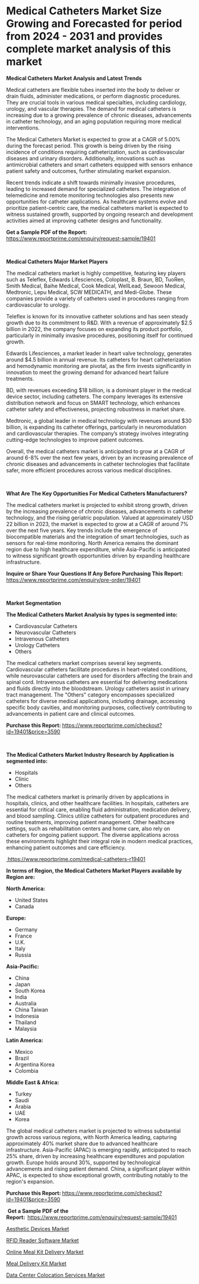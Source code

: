 <p><h1>Medical Catheters Market Size Growing and Forecasted for period from 2024 - 2031 and provides complete market analysis of this market</h1></p><p><strong>Medical Catheters Market Analysis and Latest Trends</strong></p>
<p><p>Medical catheters are flexible tubes inserted into the body to deliver or drain fluids, administer medications, or perform diagnostic procedures. They are crucial tools in various medical specialties, including cardiology, urology, and vascular therapies. The demand for medical catheters is increasing due to a growing prevalence of chronic diseases, advancements in catheter technology, and an aging population requiring more medical interventions.</p><p>The Medical Catheters Market is expected to grow at a CAGR of 5.00% during the forecast period. This growth is being driven by the rising incidence of conditions requiring catheterization, such as cardiovascular diseases and urinary disorders. Additionally, innovations such as antimicrobial catheters and smart catheters equipped with sensors enhance patient safety and outcomes, further stimulating market expansion.</p><p>Recent trends indicate a shift towards minimally invasive procedures, leading to increased demand for specialized catheters. The integration of telemedicine and remote monitoring technologies also presents new opportunities for catheter applications. As healthcare systems evolve and prioritize patient-centric care, the medical catheters market is expected to witness sustained growth, supported by ongoing research and development activities aimed at improving catheter designs and functionality.</p></p>
<p><strong>Get a Sample PDF of the Report:&nbsp;</strong> <a href="https://www.reportprime.com/enquiry/request-sample/19401?utm_campaign=1103&utm_medium=2&utm_source=Github&utm_content=ia&utm_term=23112024&utm_id=medical-catheters">https://www.reportprime.com/enquiry/request-sample/19401</a></p>
<p>&nbsp;</p>
<p><strong>Medical Catheters Major Market Players</strong></p>
<p><p>The medical catheters market is highly competitive, featuring key players such as Teleflex, Edwards Lifesciences, Coloplast, B. Braun, BD, TuoRen, Smith Medical, Baihe Medical, Cook Medical, WellLead, Sewoon Medical, Medtronic, Lepu Medical, SCW MEDICATH, and Medi-Globe. These companies provide a variety of catheters used in procedures ranging from cardiovascular to urology.</p><p>Teleflex is known for its innovative catheter solutions and has seen steady growth due to its commitment to R&D. With a revenue of approximately $2.5 billion in 2022, the company focuses on expanding its product portfolio, particularly in minimally invasive procedures, positioning itself for continued growth.</p><p>Edwards Lifesciences, a market leader in heart valve technology, generates around $4.5 billion in annual revenue. Its catheters for heart catheterization and hemodynamic monitoring are pivotal, as the firm invests significantly in innovation to meet the growing demand for advanced heart failure treatments.</p><p>BD, with revenues exceeding $18 billion, is a dominant player in the medical device sector, including catheters. The company leverages its extensive distribution network and focus on SMART technology, which enhances catheter safety and effectiveness, projecting robustness in market share.</p><p>Medtronic, a global leader in medical technology with revenues around $30 billion, is expanding its catheter offerings, particularly in neuromodulation and cardiovascular therapies. The company’s strategy involves integrating cutting-edge technologies to improve patient outcomes.</p><p>Overall, the medical catheters market is anticipated to grow at a CAGR of around 6-8% over the next few years, driven by an increasing prevalence of chronic diseases and advancements in catheter technologies that facilitate safer, more efficient procedures across various medical disciplines.</p></p>
<p>&nbsp;</p>
<p><strong>What Are The Key Opportunities For Medical Catheters Manufacturers?</strong></p>
<p><p>The medical catheters market is projected to exhibit strong growth, driven by the increasing prevalence of chronic diseases, advancements in catheter technology, and the rising geriatric population. Valued at approximately USD 22 billion in 2023, the market is expected to grow at a CAGR of around 7% over the next five years. Key trends include the emergence of biocompatible materials and the integration of smart technologies, such as sensors for real-time monitoring. North America remains the dominant region due to high healthcare expenditure, while Asia-Pacific is anticipated to witness significant growth opportunities driven by expanding healthcare infrastructure.</p></p>
<p><strong>Inquire or Share Your Questions If Any Before Purchasing This Report:</strong> <a href="https://www.reportprime.com/enquiry/pre-order/19401?utm_campaign=1103&utm_medium=2&utm_source=Github&utm_content=ia&utm_term=23112024&utm_id=medical-catheters">https://www.reportprime.com/enquiry/pre-order/19401</a></p>
<p>&nbsp;</p>
<p><strong>Market Segmentation</strong></p>
<p><strong>The Medical Catheters Market Analysis by types is segmented into:</strong></p>
<p><ul><li>Cardiovascular Catheters</li><li>Neurovascular Catheters</li><li>Intravenous Catheters</li><li>Urology Catheters</li><li>Others</li></ul></p>
<p><p>The medical catheters market comprises several key segments. Cardiovascular catheters facilitate procedures in heart-related conditions, while neurovascular catheters are used for disorders affecting the brain and spinal cord. Intravenous catheters are essential for delivering medications and fluids directly into the bloodstream. Urology catheters assist in urinary tract management. The "Others" category encompasses specialized catheters for diverse medical applications, including drainage, accessing specific body cavities, and monitoring purposes, collectively contributing to advancements in patient care and clinical outcomes.</p></p>
<p><strong>Purchase this Report:&nbsp;</strong><a href="https://www.reportprime.com/checkout?id=19401&price=3590&utm_campaign=1103&utm_medium=2&utm_source=Github&utm_content=ia&utm_term=23112024&utm_id=medical-catheters">https://www.reportprime.com/checkout?id=19401&price=3590</a></p>
<p>&nbsp;</p>
<p><strong>The Medical Catheters Market Industry Research by Application is segmented into:</strong></p>
<p><ul><li>Hospitals</li><li>Clinic</li><li>Others</li></ul></p>
<p><p>The medical catheters market is primarily driven by applications in hospitals, clinics, and other healthcare facilities. In hospitals, catheters are essential for critical care, enabling fluid administration, medication delivery, and blood sampling. Clinics utilize catheters for outpatient procedures and routine treatments, improving patient management. Other healthcare settings, such as rehabilitation centers and home care, also rely on catheters for ongoing patient support. The diverse applications across these environments highlight their integral role in modern medical practices, enhancing patient outcomes and care efficiency.</p></p>
<p><a href="https://www.reportprime.com/medical-catheters-r19401?utm_campaign=1103&utm_medium=2&utm_source=Github&utm_content=ia&utm_term=23112024&utm_id=medical-catheters">&nbsp;https://www.reportprime.com/medical-catheters-r19401</a></p>
<p><strong>In terms of Region, the Medical Catheters Market Players available by Region are:</strong></p>
<p>
    <p> <strong> North America: </strong>
        <ul>
            <li>United States</li>
            <li>Canada</li>
        </ul>
        </p> 
    <p> <strong> Europe: </strong>
        <ul>
            <li>Germany</li>
            <li>France</li>
            <li>U.K.</li>
            <li>Italy</li>
            <li>Russia</li>
        </ul>
        </p> 
    <p> <strong> Asia-Pacific: </strong>
        <ul>
            <li>China</li>
            <li>Japan</li>
            <li>South Korea</li>
            <li>India</li>
            <li>Australia</li>
            <li>China Taiwan</li>
            <li>Indonesia</li>
            <li>Thailand</li>
            <li>Malaysia</li>
        </ul>
        </p> 
    <p> <strong> Latin America: </strong>
        <ul>
            <li>Mexico</li>
            <li>Brazil</li>
            <li>Argentina Korea</li>
            <li>Colombia</li>
        </ul>
        </p> 
    <p> <strong> Middle East & Africa: </strong>
        <ul>
            <li>Turkey</li>
            <li>Saudi</li>
            <li>Arabia</li>
            <li>UAE</li>
            <li>Korea</li>
        </ul>
    </p>
    </p>
<p><p>The global medical catheters market is projected to witness substantial growth across various regions, with North America leading, capturing approximately 40% market share due to advanced healthcare infrastructure. Asia-Pacific (APAC) is emerging rapidly, anticipated to reach 25% share, driven by increasing healthcare expenditures and population growth. Europe holds around 30%, supported by technological advancements and rising patient demand. China, a significant player within APAC, is expected to show exceptional growth, contributing notably to the region's expansion.</p></p>
<p><strong>Purchase this Report: </strong><a href="https://www.reportprime.com/checkout?id=19401&price=3590&utm_campaign=1103&utm_medium=2&utm_source=Github&utm_content=ia&utm_term=23112024&utm_id=medical-catheters">https://www.reportprime.com/checkout?id=19401&price=3590</a></p>
<p>&nbsp;<strong>Get a Sample PDF of the Report:&nbsp;&nbsp;</strong><a href="https://www.reportprime.com/enquiry/request-sample/19401?utm_campaign=1103&utm_medium=2&utm_source=Github&utm_content=ia&utm_term=23112024&utm_id=medical-catheters">https://www.reportprime.com/enquiry/request-sample/19401</a></p>
<p><strong></strong></p>
<p><p><a href="https://github.com/gdfhhhj/Market-Research-Report-List-6/blob/main/aesthetic-devices-market.md?utm_campaign=1103&utm_medium=2&utm_source=Github&utm_content=ia&utm_term=23112024&utm_id=medical-catheters">Aesthetic Devices Market</a></p><p><a href="https://issuu.com/reportprime-2/docs/rfid-reader-software-market-size-20_7a3044a33f2872?utm_campaign=1103&utm_medium=2&utm_source=Github&utm_content=ia&utm_term=23112024&utm_id=medical-catheters">RFID Reader Software Market</a></p><p><a href="https://www.linkedin.com/pulse/market-study-online-meal-kit-delivery-size-dynamics-expected-growth-u94xc?utm_campaign=1103&utm_medium=2&utm_source=Github&utm_content=ia&utm_term=23112024&utm_id=medical-catheters">Online Meal Kit Delivery Market</a></p><p><a href="https://www.linkedin.com/pulse/market-demand-revenue-meal-delivery-kit-industry-from-2024-2031-bfppc?utm_campaign=1103&utm_medium=2&utm_source=Github&utm_content=ia&utm_term=23112024&utm_id=medical-catheters">Meal Delivery Kit Market</a></p><p><a href="https://issuu.com/reportprime-2/docs/data-center-colocation-services-mar_037e45572cdcd3?utm_campaign=1103&utm_medium=2&utm_source=Github&utm_content=ia&utm_term=23112024&utm_id=medical-catheters">Data Center Colocation Services Market</a></p></p>